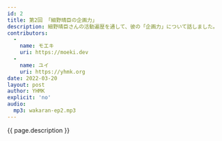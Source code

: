```yaml
---
id: 2
title: 第2回 「細野晴臣の企画力」
description: 細野晴臣さんの活動遍歴を通して、彼の「企画力」について話しました。
contributors:
  - 
    name: モエキ
    uri: https://moeki.dev
  -
    name: ユイ
    uri: https://yhmk.org
date: 2022-03-20
layout: post
author: YHMK
explicit: 'no'
audio:
  mp3: wakaran-ep2.mp3
---
```


{{ page.description }}
